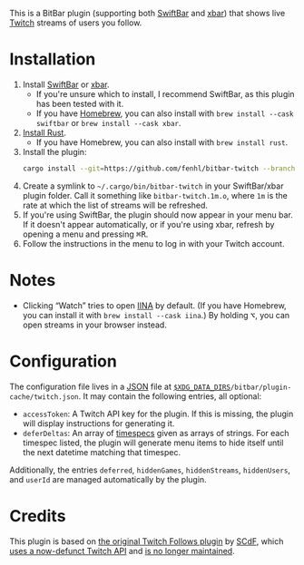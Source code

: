 This is a BitBar plugin (supporting both [SwiftBar](https://swiftbar.app/) and [xbar](https://xbarapp.com/)) that shows live [Twitch](https://twitch.tv/) streams of users you follow.

# Installation

1. Install [SwiftBar](https://swiftbar.app/) or [xbar](https://xbarapp.com/).
    * If you're unsure which to install, I recommend SwiftBar, as this plugin has been tested with it.
    * If you have [Homebrew](https://brew.sh/), you can also install with `brew install --cask swiftbar` or `brew install --cask xbar`.
2. [Install Rust](https://www.rust-lang.org/tools/install).
    * If you have Homebrew, you can also install with `brew install rust`.
3. Install the plugin:
    ```sh
    cargo install --git=https://github.com/fenhl/bitbar-twitch --branch=main
    ```
4. Create a symlink to `~/.cargo/bin/bitbar-twitch` in your SwiftBar/xbar plugin folder. Call it something like `bitbar-twitch.1m.o`, where `1m` is the rate at which the list of streams will be refreshed.
5. If you're using SwiftBar, the plugin should now appear in your menu bar. If it doesn't appear automatically, or if you're using xbar, refresh by opening a menu and pressing <kbd>⌘</kbd><kbd>R</kbd>.
6. Follow the instructions in the menu to log in with your Twitch account.

# Notes

* Clicking “Watch” tries to open [IINA](https://iina.io/) by default. (If you have Homebrew, you can install it with `brew install --cask iina`.) By holding <kbd>⌥</kbd>, you can open streams in your browser instead.

# Configuration

The configuration file lives in a [JSON](https://json.org/) file at <code>[$XDG_DATA_DIRS](https://specifications.freedesktop.org/basedir-spec/basedir-spec-latest.html)/bitbar/plugin-cache/twitch.json</code>. It may contain the following entries, all optional:

* `accessToken`: A Twitch API key for the plugin. If this is missing, the plugin will display instructions for generating it.
* `deferDeltas`: An array of [timespecs](https://github.com/fenhl/timespec#syntax) given as arrays of strings. For each timespec listed, the plugin will generate menu items to hide itself until the next datetime matching that timespec.

Additionally, the entries `deferred`, `hiddenGames`, `hiddenStreams`, `hiddenUsers`, and `userId` are managed automatically by the plugin.

# Credits

This plugin is based on [the original Twitch Follows plugin](https://github.com/matryer/xbar-plugins/blob/6b85300ad6a039920a0b77a35933d73c2b0ba4d5/Web/Twitch/livestreamer-now-playing.5m.js) by [SCdF](https://github.com/SCdF), which [uses a now-defunct Twitch API](https://github.com/matryer/xbar-plugins/issues/1308) and [is no longer maintained](https://github.com/matryer/xbar-plugins/issues/1308#issuecomment-535840433).
